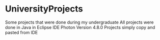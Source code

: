 # UniversityProjects
Some projects that were done during my undergraduate
All projects were done in Java in Eclipse IDE Photon Version 4.8.0
Projects simply copy and pasted from IDE

